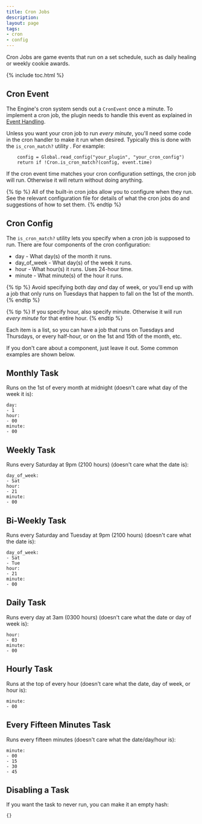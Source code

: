 ```yaml
---
title: Cron Jobs
description: 
layout: page
tags:
- cron
- config
---
```


Cron Jobs are game events that run on a set schedule, such as daily healing or weekly cookie awards. 

{% include toc.html %}

## Cron Event

The Engine's cron system sends out a `CronEvent` once a minute.  To implement a cron job, the plugin needs to handle this event as explained in [Event Handling](/tutorials/code/events.html).  

Unless you want your cron job to run *every minute*, you'll need some code in the cron handler to make it run when desired.  Typically this is done with the `is_cron_match?` utility .  For example:

        config = Global.read_config("your_plugin", "your_cron_config")
        return if !Cron.is_cron_match?(config, event.time)

If the cron event time matches your cron configuration settings, the cron job will run.  Otherwise it will return without doing anything.

{% tip %} 
All of the built-in cron jobs allow you to configure when they run.  See the relevant configuration file for details of what the cron jobs do and suggestions of how to set them.
{% endtip %}

 
## Cron Config

The `is_cron_match?` utility lets you specify when a cron job is supposed to run.  There are four components of the cron configuration:

* day - What day(s) of the month it runs. 
* day\_of\_week - What day(s) of the week it runs.  
* hour - What hour(s) it runs.  Uses 24-hour time.
* minute - What minute(s) of the hour it runs.

{% tip %} 
Avoid specifying both day *and* day of week, or you'll end up with a job that only runs on Tuesdays that happen to fall on the 1st of the month.
{% endtip %}

{% tip %} 
If you specify hour, also specify minute.  Otherwise it will run *every minute* for that entire hour.
{% endtip %}

Each item is a list, so you can have a job that runs on Tuesdays and Thursdays, or every half-hour, or on the 1st and 15th of the month, etc.

If you don't care about a component, just leave it out.  Some common examples are shown below.

## Monthly Task

Runs on the 1st of every month at midnight (doesn't care what day of the week it is):

    day: 
    - 1
    hour: 
    - 00
    minute: 
    - 00

## Weekly Task

Runs every Saturday at 9pm (2100 hours) (doesn't care what the date is):

    day_of_week: 
    - Sat
    hour: 
    - 21
    minute: 
    - 00

## Bi-Weekly Task

Runs every Saturday and Tuesday at 9pm (2100 hours) (doesn't care what the date is):

    day_of_week: 
    - Sat
    - Tue
    hour: 
    - 21
    minute: 
    - 00

## Daily Task

Runs every day at 3am (0300 hours) (doesn't care what the date or day of week is):

    hour: 
    - 03
    minute: 
    - 00

## Hourly Task

Runs at the top of every hour (doesn't care what the date, day of week, or hour is):

    minute: 
    - 00

## Every Fifteen Minutes Task

Runs every fifteen minutes (doesn't care what the date/day/hour is):

    minute: 
    - 00
    - 15
    - 30
    - 45

## Disabling a Task

If you want the task to never run, you can make it an empty hash:

    {}

